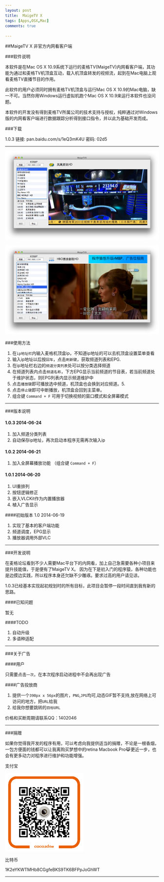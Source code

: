 ```yaml
---
layout: post
title:  MaigeTV X
tags: [Apps,OSX,Mac]
comments: true

---
```



##MaigeTV X 非官方内网看客户端



###软件说明

本软件是在Mac OS X 10.9系统下运行的麦格TV(MaigeTV)内网看客户端，其功能为通过和麦格TV机顶盒互动，载入机顶盒转发的视频流，起到在Mac电脑上观看麦格TV直播节目的作用。

此软件的用户必须同时拥有麦格TV机顶盒与运行Mac OS X 10.9的Mac电脑，缺一不可。当然你用Windows运行虚拟机跑个Mac OS X 10.9来运行本软件也没问题。

本软件的开发没有得到麦格TV所属公司的技术支持与授权，纯粹通过对Windows版的内网看客户端进行数据跟踪分析得到接口指令，并以此为基础开发而成。

###下载

1.0.3  链接: pan.baidu.com/s/1eQ3mK4U  密码: 02d5

---

![主界面](/image/maigetvx.png)


![广告示意](/image/maigetvx-ad.png)

###使用方法

1. 在`ip地址栏`内输入麦格机顶盒ip，不知道ip地址的可以去机顶盒设置菜单查看
2. 输入ip地址以后按`回车`，点击`刷新键`，获取频道列表和EPG.
3. 在ip地址栏右边的`频道分类列表`处可以按分类选择频道
4. 在频道列表内点击`频道名称`，下方EPG显示当前频道的节目表，若当前频道处于维护状态，则EPG列表内显示频道维护中
5. 点击`播放键`即可播放选中频道，机顶盒也会换到对应频道。5. 
6. 点击`停止键`即可中断播放，机顶盒会回到主菜单。
7. 组合键 `Command + F` 可用于切换视频的窗口模式和全屏幕模式

---

###版本说明

#### 1.0.3  2014-06-24
1. 加入频道分类列表
2. 自动保存ip地址，再次启动本程序无需再次输入ip

#### 1.0.2  2014-06-21

1. 加入全屏幕播放功能 （组合键 `Command + F`）

#### 1.0.1  2014-06-20

1. UI重排列
2. 按钮逻辑修正
3. 嵌入VLCKit作为内置播放器
4. 植入广告显示

####初始版本 1.0  2014-06-19

1. 实现了基本的客户端功能
2. 频道调度，EPG显示
3. 播放器调用外部VLC

---

###开发说明

在麦格论坛看到不少人需要Mac平台下的内网看，加上自己急需要各种小项目来提升技能值，于是便有了MaigeTV X。
因为在下是初入门的程序猿，各种功能也是边摸边实践，所以程序本身还欠缺不少雕琢。要求过高的用户请见谅。


1.0.3已经基本实现起初规划时的所有目标，此项目会暂停一段时间直到我有新的思路。

####已知问题

暂无

####TODO

1. 自动升级
2. 多语种适配

---

###关于广告

####用户

只需要点击`一次`，在本次程序启动进程中不会再出现广告

####广告投放商

1. 提供一个`390px x 56px`的图片，`PNG`,`JPG`均可,动态GIF暂不支持,放在网络上可访问的地方，把`URL`给我
2. 给我你想要跳转的`目标URL`

价格和买断周期请联系QQ：1402046


---

###捐赠

如果你觉得我开发的程序有用，可以考虑向我提供适当的捐赠，不论是一根香烟，一包方便面的钱都可以让我离购买梦想中的retina Macbook Pro😹更近一步，也会有更多动力对程序进行维护和功能增强。

支付宝

![支付宝](/image/alipayqr.png)


比特币

1K2eYKWTMHb8CGgfeBKS9TK6BFPpJoGhWT

---





